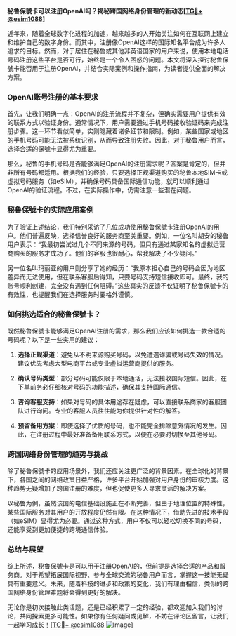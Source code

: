 **秘鲁保號卡可以注册OpenAI吗？揭秘跨国网络身份管理的新动态[[TG💪+ @esim1088](https://t.me/s/esim1088)]**

近年来，随着全球数字化进程的加速，越来越多的人开始关注如何在互联网上建立和维护自己的数字身份。而其中，注册像OpenAI这样的国际知名平台成为许多人追求的目标。然而，对于居住在秘鲁或其他非英语国家的用户来说，使用本地电话号码注册这些平台是否可行，始终是一个令人困惑的问题。本文将深入探讨秘鲁保號卡能否用于注册OpenAI，并结合实际案例和操作指南，为读者提供全面的解决方案。

### OpenAI账号注册的基本要求

首先，让我们明确一点：OpenAI的注册流程并不复杂，但确实需要用户提供有效的联系方式以验证身份。通常情况下，用户需要通过手机号码接收验证码来完成注册步骤。这一环节看似简单，实则隐藏着诸多细节和限制。例如，某些国家或地区的手机号码可能无法被系统识别，从而导致注册失败。因此，对于秘鲁用户而言，选择合适的保號卡显得尤为重要。

那么，秘鲁的手机号码是否能够满足OpenAI的注册需求呢？答案是肯定的，但并非所有号码都适用。根据我们的经验，只要选择正规渠道购买的秘鲁本地SIM卡或虚拟号码服务（如eSIM），并确保号码具备国际通信功能，就可以顺利通过OpenAI的验证流程。不过，在实际操作中，仍需注意一些潜在问题。

### 秘鲁保號卡的实际应用案例

为了验证上述结论，我们特别采访了几位成功使用秘鲁保號卡注册OpenAI的用户。他们普遍反映，选择信誉良好的服务商至关重要。例如，一位名叫胡安的秘鲁用户表示：“我最初尝试过几个不同来源的号码，但只有通过某家知名的虚拟运营商购买的服务才成功了。他们的客服也很耐心，帮我解决了不少疑问。”

另一位名叫玛丽亚的用户则分享了她的经历：“我原本担心自己的号码会因为地区差异而无法使用，但在联系客服后得知，只要号码支持短信接收即可。最终，我的账号顺利创建，完全没有遇到任何阻碍。”这些真实的反馈不仅证明了秘鲁保號卡的有效性，也提醒我们在选择服务时要格外谨慎。

### 如何挑选适合的秘鲁保號卡？

既然秘鲁保號卡能够满足OpenAI注册的需求，那么我们应该如何挑选一款合适的号码呢？以下是一些实用的建议：

1. **选择正规渠道**：避免从不明来源购买号码，以免遭遇诈骗或号码失效的情况。建议优先考虑大型电商平台或专业虚拟运营商提供的服务。
   
2. **确认号码类型**：部分号码可能仅限于本地通话，无法接收国际短信。因此，在下单前务必仔细核对号码的功能描述，确保其支持国际通信。

3. **咨询客服支持**：如果对号码的具体用途存在疑虑，可以直接联系商家的客服团队进行询问。专业的客服人员往往能为你提供针对性的解答。

4. **预留备用方案**：即使选择了优质的号码，也不能完全排除意外情况的发生。因此，在注册过程中最好准备备用联系方式，以便在必要时切换至其他号码。

### 跨国网络身份管理的趋势与挑战

除了秘鲁保號卡的应用场景外，我们还应关注更广泛的背景因素。在全球化的背景下，各国之间的网络政策日益严格，许多平台开始加强对用户身份的审核力度。这种趋势无疑增加了跨国注册的难度，但也促使更多人寻求灵活的解决方案。

以秘鲁为例，虽然该国的电信基础设施正在不断完善，但由于地理位置的特殊性，某些国际服务对其用户的开放程度仍然有限。在这种情况下，借助先进的技术手段（如eSIM）显得尤为必要。通过这种方式，用户不仅可以轻松切换不同的号码，还能享受到更加便捷的跨境通信体验。

### 总结与展望

综上所述，秘鲁保號卡是可以用于注册OpenAI的，但前提是选择合适的产品和服务商。对于希望拓展国际视野、参与全球交流的秘鲁用户而言，掌握这一技能无疑具有重要意义。未来，随着科技的进步和政策的变化，我们有理由相信，类似的跨国网络身份管理难题将会得到更好的解决。

无论你是初次接触此类话题，还是已经积累了一定的经验，都欢迎加入我们的讨论，共同探索更多可能性。如果你有任何疑问或见解，不妨在评论区留言，让我们一起学习成长！[[TG💪+ @esim1088](https://t.me/s/esim1088) ![Image](https://i.postimg.cc/4NQfJmqS/Snipaste-2025-05-13-00-14-12.png)]